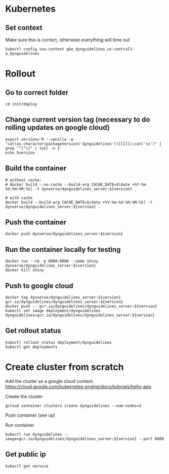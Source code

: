 # Kubernetes

## Set context

Make sure this is correct, otherwise everything will time out
```
kubectl config use-context gke_dynguidelines_us-central1-a_dynguidelines
```

# Rollout

## Go to correct folder
```
cd inst/deploy
```

## Change current version tag (necessary to do rolling updates on google cloud)
```
export version=`R --vanilla -e  "cat(as.character(packageVersion('dynguidelines'))[[1]]);cat('\n')" | grep "^[^>]" | tail -n 1`
echo $version
```

## Build the container
```
# without cache:
# docker build --no-cache --build-arg CACHE_DATE=$(date +%Y-%m-%d:%H:%M:%S) -t dynverse/dynguidelines_server:${version} .

# with cache
docker build --build-arg CACHE_DATE=$(date +%Y-%m-%d:%H:%M:%S) -t dynverse/dynguidelines_server:${version} .
```

## Push the container
```
docker push dynverse/dynguidelines_server:${version}
```

## Run the container locally for testing
```
docker run --rm -p 8080:8080 --name shiny dynverse/dynguidelines_server:${version}
docker kill shiny
```

## Push to google cloud

```
docker tag dynverse/dynguidelines_server:${version} gcr.io/dynguidelines/dynguidelines_server:${version}
docker push -- gcr.io/dynguidelines/dynguidelines_server:${version}
kubectl set image deployment/dynguidelines dynguidelines=gcr.io/dynguidelines/dynguidelines_server:${version}
```

## Get rollout status
```
kubectl rollout status deployment/dynguidelines
kubectl get deployments
```

# Create cluster from scratch

Add the cluster as a google cloud context:
https://cloud.google.com/kubernetes-engine/docs/tutorials/hello-app

Create the cluster
```
gcloud container clusters create dynguidelines --num-nodes=3
```

Push container (see up)

Run container
```
kubectl run dynguidelines --image=gcr.io/dynguidelines/dynguidelines_server:${version} --port 8080
```

## Get public ip
```
kubectl get service
```
